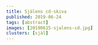 ```yaml
---
title: Själens cd-skiva
published: 2019-06-24
tags: [abstract]
images: [20190615-sjalens-cd.jpg]
clusters: [själ]
---
```


